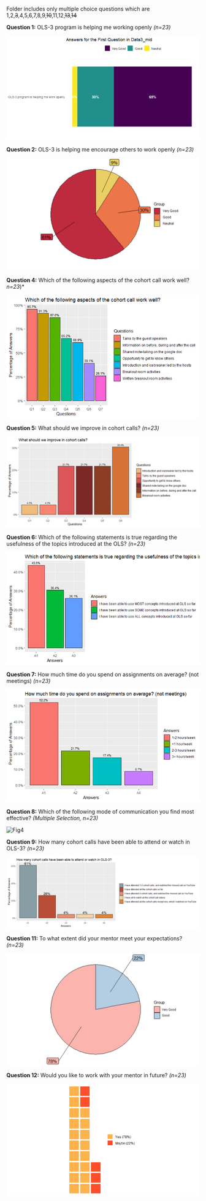 Folder includes only multiple choice questions which are 1,2,~~3~~,4,5,6,7,8,9,~~10~~,11,12,~~13~~,~~14~~


**Question 1:** OLS-3 program is helping me working openly *(n=23)*


![Fig1](../../figures/old_figures/Data3_mid_mentee_1q.png) 


**Question 2:** OLS-3 is helping me encourage others to work openly *(n=23)*


![Fig1](../../figures/mid_mentee_3/Mid_mentee_Q2.png) 


**Question 4:** Which of the following aspects of the cohort call work well? *n=23*)*


![Fig1](../../figures/old_figures/Mid-Mentee_Question%204.png) 


**Question 5:** What should we improve in cohort calls? *(n=23)*


![Fig3](../../figures/old_figures/Mid-Mentee_Question%205.png)


**Question 6:** Which of the following statements is true regarding the usefulness of the topics introduced at the OLS? *(n=23)*


![Fig1](../../figures/mid_mentee_3/Mid_mentee_Q6.png) 


**Question 7:** How much time do you spend on assignments on average? (not meetings) *(n=23)*


![Fig1](../../figures/mid_mentee_3/Mid_mentee_Q7.png) 


**Question 8:** Which of the following mode of communication you find most effective?   *(Multiple Selection, *n=23*)*


![Fig4](../../figures/Mid-Mentee_Question%208.png)



**Question 9:** How many cohort calls have been able to attend or watch in OLS-3?  *(n=23)*


![Fig1](../../figures/mid_mentee_3/Mid_mentee_Q9.png) 


**Question 11:** To what extent did your mentor meet your expectations? *(n=23)*


![Fig1](../../figures/mid_mentee_3/Mid_mentee_Q11.png) 


**Question 12:** Would you like to work with your mentor in future? *(n=23)*


![Fig1](../../figures/mid_mentee_3/Mid_mentee_Q12.png) 








